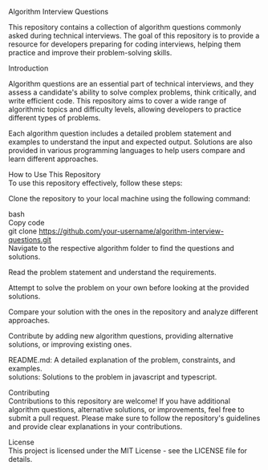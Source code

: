Algorithm Interview Questions

This repository contains a collection of algorithm questions commonly asked during technical interviews. The goal of this repository is to provide a resource for developers preparing for coding interviews, helping them practice and improve their problem-solving skills.


Introduction

Algorithm questions are an essential part of technical interviews, and they assess a candidate's ability to solve complex problems, think critically, and write efficient code. This repository aims to cover a wide range of algorithmic topics and difficulty levels, allowing developers to practice different types of problems.

Each algorithm question includes a detailed problem statement and examples to understand the input and expected output. Solutions are also provided in various programming languages to help users compare and learn different approaches.

How to Use This Repository<br/>
To use this repository effectively, follow these steps:<br/>

Clone the repository to your local machine using the following command:<br/>

bash<br/>
Copy code<br/>
git clone https://github.com/your-username/algorithm-interview-questions.git<br/>
Navigate to the respective algorithm folder to find the questions and solutions.<br/>

Read the problem statement and understand the requirements.

Attempt to solve the problem on your own before looking at the provided solutions.

Compare your solution with the ones in the repository and analyze different approaches.

Contribute by adding new algorithm questions, providing alternative solutions, or improving existing ones.

README.md: A detailed explanation of the problem, constraints, and examples.<br/>
solutions: Solutions to the problem in javascript and typescript.

Contributing<br/>
Contributions to this repository are welcome! If you have additional algorithm questions, alternative solutions, or improvements, feel free to submit a pull request. Please make sure to follow the repository's guidelines and provide clear explanations in your contributions.

License<br/>
This project is licensed under the MIT License - see the LICENSE file for details.
